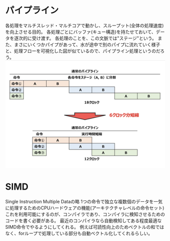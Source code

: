 # パイプライン
各処理をマルチスレッド・マルチコアで動かし、スループット(全体の処理速度)を向上させる目的。
各処理ごとにバッファ(キュー構造)を持たせておいて、データを逐次的に受け渡す。
各処理のことを、この文脈では"ステージ"という。
また、まさにいくつかパイプがあって、水が途中で別のパイプに流れていく様子と、処理フローを可視化した図が似ているので、パイプライン処理というのだろう。
![alt text](img\pipeLine.png)

# SIMD
Single Instruction Multiple Dataの略
1つの命令で独立な複数個のデータを一気に処理するためのCPUハードウェアの機能(アーキテクチャレベルの命令セット)
これを利用可能にするのが、コンパイラであり、コンパイラに検知させるためのコードを書く必要がある。
最近のコンパイラなら自動検知してある程度最適なSIMD命令でやるようにしてくれる。
例えば可読性向上のためベクトルの和ではなく、forループで処理している部分も自動ベクトル化してくれるらしい。